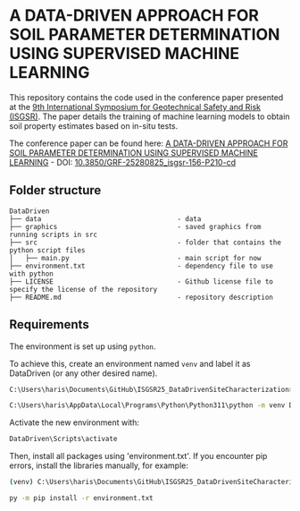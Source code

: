 # A DATA-DRIVEN APPROACH FOR SOIL PARAMETER DETERMINATION USING SUPERVISED MACHINE LEARNING

This repository contains the code used in the conference paper presented at the [9th International Symposium for Geotechnical Safety and Risk (ISGSR)](https://www.isgsr2025.com). The paper details the training of machine learning models to obtain soil property estimates based on in-situ tests.

The conference paper can be found here: [A DATA-DRIVEN APPROACH FOR SOIL PARAMETER DETERMINATION USING SUPERVISED MACHINE LEARNING](https://www.researchgate.net/publication/395129478_A_data-driven_approach_for_soil_parameter_determination_using_supervised_machine_learning) - DOI: [10.3850/GRF-25280825_isgsr-156-P210-cd](10.3850/GRF-25280825_isgsr-156-P210-cd)

## Folder structure

```
DataDriven
├── data                                  - data
├── graphics                              - saved graphics from running scripts in src
├── src                                   - folder that contains the python script files
│   ├── main.py                           - main script for now
├── environment.txt                       - dependency file to use with python
├── LICENSE                               - Github license file to specify the license of the repository 
├── README.md                             - repository description
```

## Requirements

The environment is set up using `python`.

To achieve this, create an environment named `venv` and label it as DataDriven (or any other desired name).
```bash
C:\Users\haris\Documents\GitHub\ISGSR25_DataDrivenSiteCharacterization>C:\Users\haris\AppData\Local\Programs\Python\Python311\python -m venv DataDriven
```
```bash
C:\Users\haris\AppData\Local\Programs\Python\Python311\python -m venv DataDriven
```

Activate the new environment with:
```bash
DataDriven\Scripts\activate
```

Then, install all packages using 'environment.txt'. If you encounter pip errors, install the libraries manually, for example:
```bash
(venv) C:\Users\haris\Documents\GitHub\ISGSR25_DataDrivenSiteCharacterization>py -m pip install -r environment.txt
```
```bash
py -m pip install -r environment.txt
```
